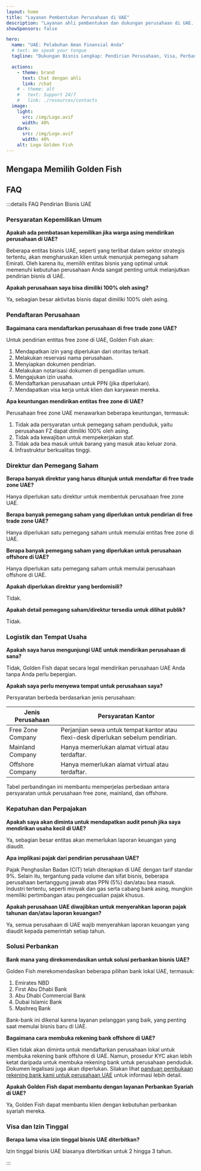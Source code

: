 ```yaml
---
layout: home
title: "Layanan Pembentukan Perusahaan di UAE"
description: "Layanan ahli pembentukan dan dukungan perusahaan di UAE. Solusi pendirian perusahaan, perbankan, pajak, hukum dan visa. Bayar hanya setelah persetujuan."
showSponsors: false

hero:
  name: "UAE: Pelabuhan Aman Finansial Anda"
  # text: We speak your tongue
  tagline: "Dukungan Bisnis Lengkap: Pendirian Perusahaan, Visa, Perbankan. <span class='hl'>Tidak ada kesuksesan — tidak ada biaya</span>."

  actions:
    - theme: brand
      text: Chat dengan ahli
      link: /chat
    # - theme: alt
    #   text: Support 24/7
    #   link: ./resources/contacts
  image:
    light:
      src: /img/Logo.avif
      width: 40%
    dark:
      src: /img/Logo.avif
      width: 40%
    alt: Logo Golden Fish
---
```


<FeatureCards :features="[
  {
    title: 'Panduan Pendirian Perusahaan',
    details: 'Panduan lengkap untuk mendirikan perusahaan di **Free Zone, offshore, Mainland, branch**.',
    items: [
      'Kepemilikan Asing 100% tersedia di Free Zone dan Mainland',
      'Tarif Pajak Rendah - hanya 9% pajak perusahaan',
      'Tidak Ada Kontrol Mata Uang - repatriasi modal mudah'
    ],
    linkText: 'Pelajari lebih lanjut',
    link: '/uae-business/offer/company-registration/',
    icon: {
      light: '/img/iStock-2051326997.avif',
      dark: '/img/iStock-1448478309.jpg',
      alt: 'Panduan Pendirian Perusahaan'
    }
  },
  {
    title: 'Pembukaan Rekening Bank',
    details: 'Buka rekening bank bisnis atau pribadi dengan mudah di bank-bank terpercaya UAE.',
    items: [
      'Layanan PRO end-to-end untuk persetujuan pemerintah',
      'Pengaturan paket perbankan lengkap',
      '**Tingkat keberhasilan 96%**',
    ],
    linkText: 'Pelajari lebih lanjut',
    link: '/uae-business/offer/banking/',
    icon: {
      light: '/img/iStock-2153786564.avif',
      dark: '/img/iStock-2166793628.avif',
      alt: 'Layanan Perbankan'
    }
  },
  {
    title: 'Golden Visa & Izin Tinggal',
    details: 'Dapatkan **Golden Visa** UAE untuk izin tinggal jangka panjang dengan proses aplikasi yang mudah.',
    items: [
      '**Tidak perlu masuk UAE setiap 6 bulan**',
      'Masa berlaku 10 tahun dengan opsi perpanjangan jika memenuhi syarat',
      'Tingkat keberhasilan 92%',
    ],
    linkText: 'Pelajari lebih lanjut',
    link: '/uae-business/offer/golden-visa/',
    icon: {
      light: '/img/iStock-1312241253.avif',
      dark: '/img/ILONMASKID.webp',
      alt: 'Layanan Visa'
    }
  },
]" />

<FeatureCards :features="[
  {
    title: 'Layanan Kepatuhan',
    details: 'Para ahli kami membimbing Anda melalui persyaratan regulasi UAE yang kompleks, termasuk laporan ESR dan pengajuan UBO.',
    items: [],
    linkText: 'Pelajari lebih lanjut',
    link: '/uae-business/company-registration/Protect-Your-Business',
    icon: {
      light: '/img/iStock-1299393716.avif',
      dark: '/img/iStock-2149731304.avif',
      alt: 'Layanan Kepatuhan'
    }
  },
  {
    title: 'Pajak Perusahaan & PPN',
    details: 'Saran ahli memastikan kepatuhan terhadap kewajiban Pajak Perusahaan dan PPN dengan Federal Tax Authority (FTA).',
    items: [],
    linkText: 'Pelajari lebih lanjut',
    link: '/uae-business/company-registration/accounting-legal',
    icon: {
      light: '/img/iStock-1018285934.avif',
      dark: '/img/iStock-584576538.avif',
      alt: 'Layanan Pajak'
    }
  },
  {
    title: 'Layanan Hukum',
    details: 'Tim hukum memberikan saran tentang hukum UAE mengenai M&A, restrukturisasi perusahaan, pembiayaan, dan penyelesaian sengketa.',
    items: [],
    linkText: 'Pelajari lebih lanjut',
    link: '/uae-business/company-registration/Protect-Your-Business',
    icon: {
      light: '/img/iStock-650045508.avif',
      dark: '/img/iStock-1498627598.avif',
      alt: 'Layanan Hukum'
    }
  },
  {
    title: 'Akuntansi & Penggajian',
    details: 'Akuntan kami mengelola keuangan, menyediakan pembukuan, rekonsiliasi, penggajian, dan dukungan audit, menghemat biaya perekrutan.',
    items: [],
    linkText: 'Pelajari lebih lanjut',
    link: '/resources/contacts',
    icon: {
      light: '/img/iStock-1022793868.avif',
      dark: '/img/iStock-1320130292.jpg',
      alt: 'Layanan Akuntansi'
    }
  },
]" />

## Mengapa Memilih Golden Fish

<BenefitsList :features="[
  {
    icon: '🏢',
    title: 'Keahlian Lokal UAE',
    text: 'Spesialis berdedikasi di Dubai memberikan panduan ahli di setiap tahap proses.'
  },
  {
    icon: '📊',
    title: 'Tingkat Keberhasilan Terbukti',
    text: 'Tingkat persetujuan lebih dari 90% dengan ratusan visa, rekening bank, dan pendaftaran perusahaan yang diproses melalui layanan premium kami.'
  },
  {
    icon: '💸',
    title: '**Biaya Berbasis Keberhasilan**',
    text: '[Bayar hanya setelah persetujuan](/uae-business/benefits/success-based-fees). Transparansi penuh tanpa biaya tersembunyi.'
  },
]" />

## FAQ

:::details FAQ Pendirian Bisnis UAE

### Persyaratan Kepemilikan Umum

**Apakah ada pembatasan kepemilikan jika warga asing mendirikan perusahaan di UAE?**

Beberapa entitas bisnis UAE, seperti yang terlibat dalam sektor strategis tertentu, akan mengharuskan klien untuk menunjuk pemegang saham Emirati. Oleh karena itu, memilih entitas bisnis yang optimal untuk memenuhi kebutuhan perusahaan Anda sangat penting untuk melanjutkan pendirian bisnis di UAE.

**Apakah perusahaan saya bisa dimiliki 100% oleh asing?**

Ya, sebagian besar aktivitas bisnis dapat dimiliki 100% oleh asing.

### Pendaftaran Perusahaan

**Bagaimana cara mendaftarkan perusahaan di free trade zone UAE?**

Untuk pendirian entitas free zone di UAE, Golden Fish akan:

1. Mendapatkan izin yang diperlukan dari otoritas terkait.
2. Melakukan reservasi nama perusahaan.
3. Menyiapkan dokumen pendirian.
4. Melakukan notarisasi dokumen di pengadilan umum.
5. Mengajukan izin usaha.
6. Mendaftarkan perusahaan untuk PPN (jika diperlukan).
7. Mendapatkan visa kerja untuk klien dan karyawan mereka.

**Apa keuntungan mendirikan entitas free zone di UAE?**

Perusahaan free zone UAE menawarkan beberapa keuntungan, termasuk:

1. Tidak ada persyaratan untuk pemegang saham penduduk, yaitu perusahaan FZ dapat dimiliki 100% oleh asing.
2. Tidak ada kewajiban untuk mempekerjakan staf.
3. Tidak ada bea masuk untuk barang yang masuk atau keluar zona.
4. Infrastruktur berkualitas tinggi.

### Direktur dan Pemegang Saham

**Berapa banyak direktur yang harus ditunjuk untuk mendaftar di free trade zone UAE?**

Hanya diperlukan satu direktur untuk membentuk perusahaan free zone UAE.

**Berapa banyak pemegang saham yang diperlukan untuk pendirian di free trade zone UAE?**

Hanya diperlukan satu pemegang saham untuk memulai entitas free zone di UAE.

**Berapa banyak pemegang saham yang diperlukan untuk perusahaan offshore di UAE?**

Hanya diperlukan satu pemegang saham untuk memulai perusahaan offshore di UAE.

**Apakah diperlukan direktur yang berdomisili?**

Tidak.

**Apakah detail pemegang saham/direktur tersedia untuk dilihat publik?**

Tidak.

### Logistik dan Tempat Usaha

**Apakah saya harus mengunjungi UAE untuk mendirikan perusahaan di sana?**

Tidak, Golden Fish dapat secara legal mendirikan perusahaan UAE Anda tanpa Anda perlu bepergian.

**Apakah saya perlu menyewa tempat untuk perusahaan saya?**

Persyaratan berbeda berdasarkan jenis perusahaan:

| Jenis Perusahaan | Persyaratan Kantor |
| ----------------- | --------------------------------------------------------------------------------------- |
| Free Zone Company | Perjanjian sewa untuk tempat kantor atau flexi-desk diperlukan sebelum pendirian. |
| Mainland Company | Hanya memerlukan alamat virtual atau terdaftar. |
| Offshore Company | Hanya memerlukan alamat virtual atau terdaftar. |

Tabel perbandingan ini membantu memperjelas perbedaan antara persyaratan untuk perusahaan free zone, mainland, dan offshore.

### Kepatuhan dan Perpajakan

**Apakah saya akan diminta untuk mendapatkan audit penuh jika saya mendirikan usaha kecil di UAE?**

Ya, sebagian besar entitas akan memerlukan laporan keuangan yang diaudit.

**Apa implikasi pajak dari pendirian perusahaan UAE?**

Pajak Penghasilan Badan (CIT) telah diterapkan di UAE dengan tarif standar 9%. Selain itu, tergantung pada volume dan sifat bisnis, beberapa perusahaan bertanggung jawab atas PPN (5%) dan/atau bea masuk. Industri tertentu, seperti minyak dan gas serta cabang bank asing, mungkin memiliki pertimbangan atau pengecualian pajak khusus.

**Apakah perusahaan UAE diwajibkan untuk menyerahkan laporan pajak tahunan dan/atau laporan keuangan?**

Ya, semua perusahaan di UAE wajib menyerahkan laporan keuangan yang diaudit kepada pemerintah setiap tahun.

### Solusi Perbankan

**Bank mana yang direkomendasikan untuk solusi perbankan bisnis UAE?**

Golden Fish merekomendasikan beberapa pilihan bank lokal UAE, termasuk:

1. Emirates NBD
2. First Abu Dhabi Bank
3. Abu Dhabi Commercial Bank
4. Dubai Islamic Bank
5. Mashreq Bank

Bank-bank ini dikenal karena layanan pelanggan yang baik, yang penting saat memulai bisnis baru di UAE.

**Bagaimana cara membuka rekening bank offshore di UAE?**

Klien tidak akan diminta untuk mendaftarkan perusahaan lokal untuk membuka rekening bank offshore di UAE. Namun, prosedur KYC akan lebih ketat daripada untuk membuka rekening bank untuk perusahaan penduduk. Dokumen legalisasi juga akan diperlukan. Silakan lihat [panduan pembukaan rekening bank kami untuk perusahaan UAE](./uae-business/company-registration/banking) untuk informasi lebih detail.

**Apakah Golden Fish dapat membantu dengan layanan Perbankan Syariah di UAE?**

Ya, Golden Fish dapat membantu klien dengan kebutuhan perbankan syariah mereka.

### Visa dan Izin Tinggal

**Berapa lama visa izin tinggal bisnis UAE diterbitkan?**

Izin tinggal bisnis UAE biasanya diterbitkan untuk 2 hingga 3 tahun.

:::

<ContactFormModalNav buttonText="Bicara dengan ahli" formStyle="display: block; margin: 3rem auto;"/>